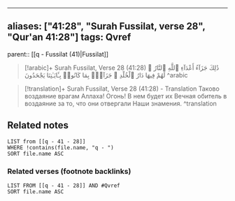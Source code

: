 
---
aliases: ["41:28", "Surah Fussilat, verse 28", "Qur'an 41:28"]
tags: Qvref
---

parent:: [[q - Fussilat (41)|Fussilat]]

> [!arabic]+ Surah Fussilat, Verse 28 (41:28)
> <span class="quran-arabic">ذَٰلِكَ جَزَآءُ أَعْدَآءِ ٱللَّهِ ٱلنَّارُ ۖ لَهُمْ فِيهَا دَارُ ٱلْخُلْدِ ۖ جَزَآءًۢ بِمَا كَانُوا۟ بِـَٔايَـٰتِنَا يَجْحَدُونَ</span>
^arabic

> [!translation]+ Surah Fussilat, Verse 28 (41:28) - Translation
> Таково воздаяние врагам Аллаха! Огонь! В нем будет их Вечная обитель в воздаяние за то, что они отвергали Наши знамения.
^translation



## Related notes
```dataview
LIST from [[q - 41 - 28]]
WHERE !contains(file.name, "q - ")
SORT file.name ASC
```

### Related verses (footnote backlinks)
```dataview
LIST FROM [[q - 41 - 28]] AND #Qvref
SORT file.name ASC
```

